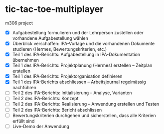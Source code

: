 # tic-tac-toe-multiplayer
m306 project


- [x] Aufgabestellung formulieren und der Lehrperson zustellen oder vorhandene Aufgabestellung wählen
- [x] Überblick verschaffen: IPA-Vorlage und die vorhandenen Dokumente studieren (Hermes, Bewertungskriterien, etc.)
- [x] Teil 1 des IPA-Berichts: Aufgabestellung in IPA-Dokumentation übernehmen
- [x] Teil 1 des IPA-Berichts: Projektplanung (Hermes) erstellen – Zeitplan erstellen
- [x] Teil 1 des IPA-Berichts: Projektorganisation definieren
- [x] Teil 1 des IPA-Berichts abschliessen – Arbeitsjournal regelmässig nachführen
- [ ] Teil 2 des IPA-Berichts: Initialisierung – Analyse, Varianten
- [ ] Teil 2 des IPA-Berichts: Konzept
- [ ] Teil 2 des IPA-Berichts: Realisierung – Anwendung erstellen und Testen
- [ ] Teil 2 des IPA-Berichts: Bericht abschlissen
- [ ] Bewertungskriterien durchgehen und sicherstellen, dass alle Kriterien erfüllt sind
- [ ] Live-Demo der Anwendung
